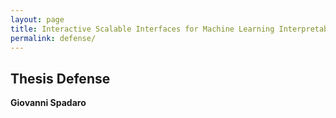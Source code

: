 ```yaml
---
layout: page
title: Interactive Scalable Interfaces for Machine Learning Interpretability
permalink: defense/
---
```


## Thesis Defense

**Giovanni Spadaro**  
